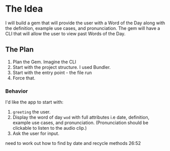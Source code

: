 # The Idea

I will build a gem that will provide the user with a Word of the Day along with the definition, example use cases, and pronunciation. The gem will have a CLI that will allow the user to view past Words of the Day.

## The Plan
1. Plan the Gem. Imagine the CLI
2. Start with the project structure. I used Bundler.
3. Start with the entry point - the file run
4. Force that.

### Behavior
I'd like the app to start with: 
1. `greeting` the user.
2. Display the word of day `wod` with full attributes i.e date, definition, example use cases, and pronunciation. (Pronunciation should be clickable to listen to the audio clip.)
3. Ask the user for input.

need to work out how to find by date and recycle methods 
26:52
